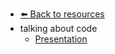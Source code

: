- [⬅️ Back to resources](../README.md)
- talking about code
  - [Presentation](./Presentation.md "Presentation")
